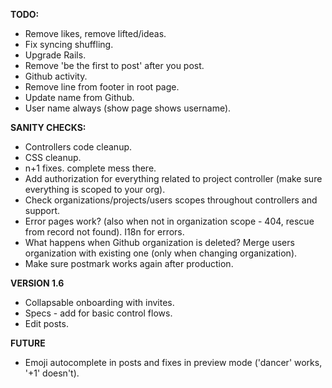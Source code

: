 __TODO:__
 * Remove likes, remove lifted/ideas.
 * Fix syncing shuffling.
 * Upgrade Rails.
 * Remove 'be the first to post' after you post.
 * Github activity.
 * Remove line from footer in root page.
 * Update name from Github.
 * User name always (show page shows username).
 
__SANITY CHECKS:__
 * Controllers code cleanup.
 * CSS cleanup.
 * n+1 fixes. complete mess there.
 * Add authorization for everything related to project controller (make sure everything is scoped to your org).
 * Check organizations/projects/users scopes throughout controllers and support.
 * Error pages work? (also when not in organization scope - 404, rescue from record not found). I18n for errors.
 * What happens when Github organization is deleted? Merge users organization with existing one (only when changing organization).
 * Make sure postmark works again after production.
 
__VERSION 1.6__
 * Collapsable onboarding with invites.
 * Specs - add for basic control flows.
 * Edit posts.
 
__FUTURE__
 * Emoji autocomplete in posts and fixes in preview mode ('dancer' works, '+1' doesn't).
